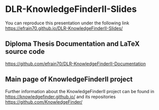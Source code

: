 # DLR-KnowledgeFinderII-Slides

You can reproduce this presentation under the following link
https://efrain70.github.io/DLR-KnowledgeFinderII-Slides/

## Diploma Thesis Documentation and LaTeX source code
https://github.com/efrain70/DLR-KnowledgeFinderII-Documentation
 

## Main page of KnowledgeFinderII project
Further information about the KnowledgeFinderII project can be found in
https://knowledgefinder.github.io/ and its repositories
https://github.com/KnowledgeFinder/


